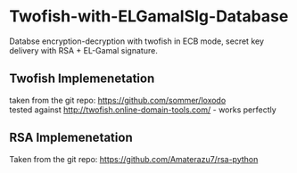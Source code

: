 # Twofish-with-ELGamalSIg-Database

Databse encryption-decryption with twofish in ECB mode, secret key delivery with RSA + EL-Gamal signature.

## Twofish Implemenetation
  taken from the git repo: https://github.com/sommer/loxodo  
  tested against http://twofish.online-domain-tools.com/ - works perfectly  

## RSA Implemenetation
  Taken from the git repo: https://github.com/Amaterazu7/rsa-python  
 
